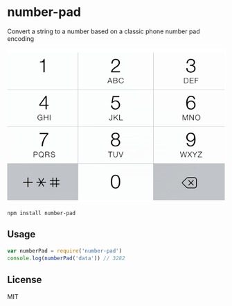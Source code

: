# number-pad

Convert a string to a number based on a classic phone number pad encoding

![number-pad](number-pad.png)

```
npm install number-pad
```

## Usage

``` js
var numberPad = require('number-pad')
console.log(numberPad('data')) // 3282
```

## License

MIT
